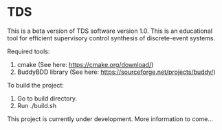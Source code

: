 # TDS
This is a beta version of TDS software version 1.0. This is an educational tool for efficient supervisory control synthesis of discrete-event systems. 

Required tools:
 1. cmake (See here: https://cmake.org/download/)
 2. BuddyBDD library (See here: https://sourceforge.net/projects/buddy/)
 
 To build the project:
 1. Go to build directory.
 2. Run ./build.sh <inputDirectory> <rootFileName>

This project is currently under development. More information to come...
